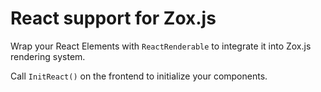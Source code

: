 # React support for Zox.js

Wrap your React Elements with `ReactRenderable`
to integrate it into Zox.js rendering system.

Call `InitReact()` on the frontend to initialize your components.

